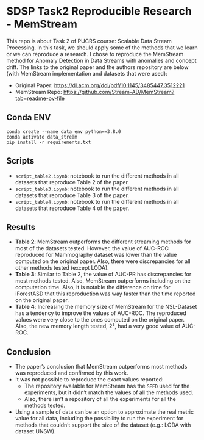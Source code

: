 # SDSP Task2 Reproducible Research - MemStream
This repo is about Task 2 of PUCRS course: Scalable Data Stream Processing. In this task, we should apply some of the methods that we learn or we can reproduce a research. I chose to reproduce the MemStream method for Anomaly Detection in Data Streams with anomalies and concept drift. The links to the original paper and the authors repository are below (with MemStream implementation and datasets that were used):

* Original Paper: https://dl.acm.org/doi/pdf/10.1145/3485447.3512221
* MemStream Repo: https://github.com/Stream-AD/MemStream?tab=readme-ov-file

## Conda ENV
```
conda create --name data_env python==3.8.0
conda activate data_stream
pip install -r requirements.txt
```

## Scripts

* `script_table2.ipynb`: notebook to run the different methods in all datasets that reproduce Table 2 of the paper.
* `script_table3.ipynb`: notebook to run the different methods in all datasets that reproduce Table 3 of the paper.
* `script_table4.ipynb`: notebook to run the different methods in all datasets that reproduce Table 4 of the paper.


## Results

* **Table 2**: MemStream outperforms the different streaming methods for most of the datasets tested. However, the value of AUC-ROC reproduced for Mammography dataset was lower than the value computed on the original paper. Also, there were discrepancies for all other methods tested (except LODA).
* **Table 3**: Similar to Table 2, the value of AUC-PR has discrepancies for most methods tested. Also, MemStream outperforms including on the computation time. Also, it is notable the difference on time for iForestASD that this reproduction was way faster than the time reported on the original paper.
* **Table 4**: Increasing the memory size of MemStream for the NSL-Dataset has a tendency to improve the values of AUC-ROC. The reproduced values were very close to the ones computed on the original paper. Also, the new memory length tested, 2³, had a very good value of AUC-ROC. 


## Conclusion
* The paper’s conclusion that MemStream outperforms most methods was reproduced and confirmed by this work.
* It was not possible to reproduce the exact values reported:
    * The repository available for MemStream has the `SEED` used for the experiments, but it didn’t match the values of all the methods used.
    * Also, there isn’t a repository of all the experiments for all the methods tested. 
* Using a sample of data can be an option to approximate the real metric value for all data, including the possibility to run the experiment for methods that couldn’t support the size of the dataset (e.g.: LODA with dataset UNSW).
